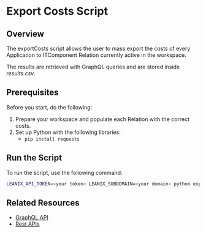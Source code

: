 # Export Costs Script

## Overview

The exportCosts script allows the user to mass export the costs of every Application to ITComponent Relation currently active in the workspace.

The results are retrieved with GraphQL queries and are stored inside *results.csv*.

## Prerequisites

Before you start, do the following:

1. Prepare your workspace and populate each Relation with the correct costs.
2. Set up Python with the following libraries: 
    - `pip install requests`

## Run the Script

To run the script, use the following command:

```bash
LEANIX_API_TOKEN=<your token> LEANIX_SUBDOMAIN=<your domain> python exportCosts.py
```

## Related Resources

- [GraphQL API](https://docs-eam.leanix.net/reference/graphql-tutorials)
- [Rest APIs](https://docs-eam.leanix.net/reference/rest-apis)
